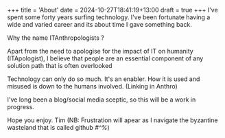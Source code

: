 +++ 
title = 'About' 
date = 2024-10-27T18:41:19+13:00 
draft = true
+++
I've spent some forty years surfing technology. I've been fortunate
having a wide and varied career and its about time I gave something
back.

Why the name ITAnthropologists ? 

Apart from the need to apologise for the impact of IT on humanity (ITApologist),
I believe that people are an essential component of any solution path 
that is often overlooked

Technology can only do so much. It's an enabler. How it is used and
misused is down to the humans involved. (Linking in Anthro)

I've long been a blog/social media sceptic, so this will be a work in progress.

Hope you enjoy.
Tim
(NB: Frustration will apear as I navigate the byzantine wasteland that is called github *#^%*)
 